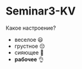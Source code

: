 # Seminar3-KV

Какое настроение?

* веселое :smiley:
* грустное :pensive:
* сияющее :star2:
* **рабочее** :ok_hand:
